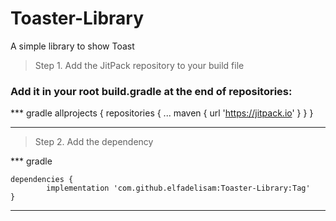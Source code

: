 # Toaster-Library
A simple library to show Toast

> Step 1. Add the JitPack repository to your build file 

### Add it in your root build.gradle at the end of repositories:

*** gradle
allprojects {
		repositories {
			...
			maven { url 'https://jitpack.io' }
		}
	}
  ***
  
 > Step 2. Add the dependency
 
 *** gradle 
 

	dependencies {
	        implementation 'com.github.elfadelisam:Toaster-Library:Tag'
	}
***

